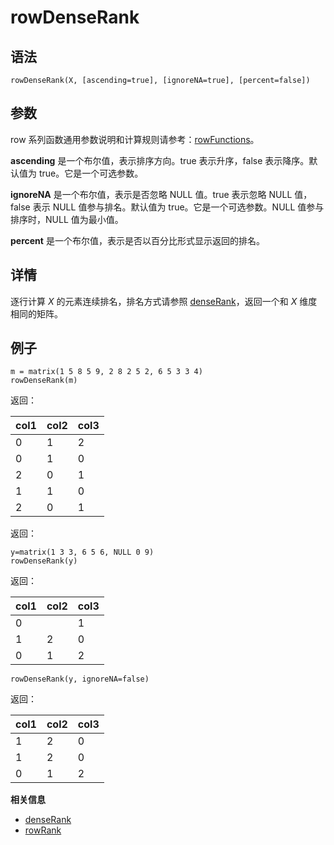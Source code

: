 # rowDenseRank

## 语法

`rowDenseRank(X, [ascending=true], [ignoreNA=true], [percent=false])`

## 参数

row 系列函数通用参数说明和计算规则请参考：[rowFunctions](../themes/rowFunctions.md)。

**ascending** 是一个布尔值，表示排序方向。true 表示升序，false 表示降序。默认值为 true。它是一个可选参数。

**ignoreNA** 是一个布尔值，表示是否忽略 NULL 值。true 表示忽略 NULL 值，false 表示 NULL 值参与排名。默认值为
true。它是一个可选参数。NULL 值参与排序时，NULL 值为最小值。

**percent** 是一个布尔值，表示是否以百分比形式显示返回的排名。

## 详情

逐行计算 *X* 的元素连续排名，排名方式请参照 [denseRank](../d/denseRank.md)，返回一个和 *X* 维度相同的矩阵。

## 例子

```
m = matrix(1 5 8 5 9, 2 8 2 5 2, 6 5 3 3 4)
rowDenseRank(m)
```

返回：

| col1 | col2 | col3 |
| --- | --- | --- |
| 0 | 1 | 2 |
| 0 | 1 | 0 |
| 2 | 0 | 1 |
| 1 | 1 | 0 |
| 2 | 0 | 1 |

返回：

```
y=matrix(1 3 3, 6 5 6, NULL 0 9)
rowDenseRank(y)
```

返回：

| col1 | col2 | col3 |
| --- | --- | --- |
| 0 |  | 1 |
| 1 | 2 | 0 |
| 0 | 1 | 2 |

```
rowDenseRank(y, ignoreNA=false)
```

返回：

| col1 | col2 | col3 |
| --- | --- | --- |
| 1 | 2 | 0 |
| 1 | 2 | 0 |
| 0 | 1 | 2 |

**相关信息**

* [denseRank](../d/denseRank.html "denseRank")
* [rowRank](rowRank.html "rowRank")

